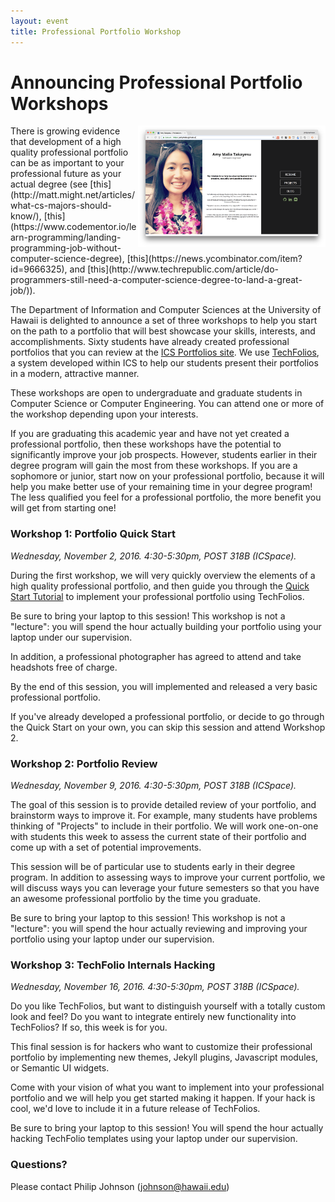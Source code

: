 ```yaml
---
layout: event
title: Professional Portfolio Workshop
---
```


# Announcing Professional Portfolio Workshops 

<img style="float:right" width="300px" src="../images/techfolio-gallery-amy.png" class="img-responsive">
There is growing evidence that development of a high quality professional portfolio can be as important to your professional future as your actual degree (see [this](http://matt.might.net/articles/what-cs-majors-should-know/), [this](https://www.codementor.io/learn-programming/landing-programming-job-without-computer-science-degree), [this](https://news.ycombinator.com/item?id=9666325), and [this](http://www.techrepublic.com/article/do-programmers-still-need-a-computer-science-degree-to-land-a-great-job/)).
  
The Department of Information and Computer Sciences at the University of Hawaii is delighted to announce a set of three workshops to help you start on the path to a portfolio that will best showcase your skills, interests, and accomplishments. Sixty students have already created professional portfolios that you can review at the [ICS Portfolios site](https://ics-portfolios.github.io). We use [TechFolios](https://techfolios.github.io), a system developed within ICS to help our students present their portfolios in a modern, attractive manner.  

These workshops are open to undergraduate and graduate students in Computer Science or Computer Engineering. You can attend one or more of the workshop depending upon your interests.
  
If you are graduating this academic year and have not yet created a professional portfolio, then these workshops have the potential to significantly improve your job prospects. However, students earlier in their degree program will gain the most from these workshops. If you are a sophomore or junior, start now on your professional portfolio, because it will help you make better use of your remaining time in your degree program!  The less qualified you feel for a professional portfolio, the more benefit you will get from starting one!

### Workshop 1: Portfolio Quick Start
 
*Wednesday, November 2, 2016. 4:30-5:30pm, POST 318B (ICSpace).*  

During the first workshop, we will very quickly overview the elements of a high quality professional portfolio, and then guide you through the [Quick Start Tutorial](../quickstart.html) to implement your professional portfolio using TechFolios. 

Be sure to bring your laptop to this session!  This workshop is not a "lecture": you will spend the hour actually building your portfolio using your laptop under our supervision.

In addition, a professional photographer has agreed to attend and take headshots free of charge. 

By the end of this session, you will implemented and released a very basic professional portfolio.

If you've already developed a professional portfolio, or decide to go through the Quick Start on your own, you can skip this session and attend Workshop 2.


### Workshop 2: Portfolio Review

*Wednesday, November 9, 2016. 4:30-5:30pm, POST 318B (ICSpace).* 

The goal of this session is to provide detailed review of your portfolio, and brainstorm ways to improve it.  For example, many students have problems thinking of "Projects" to include in their portfolio.  We will work one-on-one with students this week to assess the current state of their portfolio and come up with a set of potential improvements. 
 
This session will be of particular use to students early in their degree program. In addition to assessing ways to improve your current portfolio, we will discuss ways you can leverage your future semesters so that you have an awesome professional portfolio by the time you graduate. 

Be sure to bring your laptop to this session!  This workshop is not a "lecture": you will spend the hour actually reviewing and improving your portfolio using your laptop under our supervision.

### Workshop 3: TechFolio Internals Hacking 

*Wednesday, November 16, 2016. 4:30-5:30pm, POST 318B (ICSpace).* 

Do you like TechFolios, but want to distinguish yourself with a totally custom look and feel? Do you want to integrate entirely new functionality into TechFolios? If so, this week is for you.

This final session is for hackers who want to customize their professional portfolio by implementing new themes, Jekyll plugins, Javascript modules, or Semantic UI widgets. 

Come with your vision of what you want to implement into your professional portfolio and we will help you get started making it happen. If your hack is cool, we'd love to include it in a future release of TechFolios.

Be sure to bring your laptop to this session!  You will spend the hour actually hacking TechFolio templates using your laptop under our supervision.

### Questions?

Please contact Philip Johnson (johnson@hawaii.edu)




 
 

